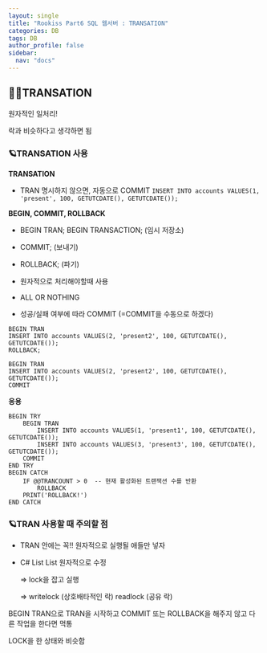 ```yaml
---
layout: single
title: "Rookiss Part6 SQL 웹서버 : TRANSATION"
categories: DB
tags: DB
author_profile: false
sidebar:
  nav: "docs"
---
```



## 🙇‍♀️TRANSATION


원자적인 일처리!

락과 비슷하다고 생각하면 됨


### 🪐TRANSATION 사용


**TRANSATION**


* TRAN 명시하지 않으면, 자동으로 COMMIT
`INSERT INTO accounts VALUES(1, 'present', 100, GETUTCDATE(), GETUTCDATE());`



**BEGIN, COMMIT, ROLLBACK**


* BEGIN TRAN; BEGIN TRANSACTION; (임시 저장소)
* COMMIT; (보내기)
* ROLLBACK; (파기)

* 원자적으로 처리해야할때 사용
* ALL OR NOTHING

* 성공/실패 여부에 따라 COMMIT (=COMMIT을 수동으로 하겠다)
```
BEGIN TRAN
INSERT INTO accounts VALUES(2, 'present2', 100, GETUTCDATE(), GETUTCDATE());
ROLLBACK;
```

```
BEGIN TRAN
INSERT INTO accounts VALUES(2, 'present2', 100, GETUTCDATE(), GETUTCDATE());
COMMIT
```


**응용**

```
BEGIN TRY
	BEGIN TRAN
		INSERT INTO accounts VALUES(1, 'present1', 100, GETUTCDATE(), GETUTCDATE());
		INSERT INTO accounts VALUES(3, 'present3', 100, GETUTCDATE(), GETUTCDATE());
	COMMIT
END TRY
BEGIN CATCH
	IF @@TRANCOUNT > 0  -- 현재 활성화된 트랜잭션 수를 반환
		ROLLBACK
	PRINT('ROLLBACK!')
END CATCH
```

  
### 🪐TRAN 사용할 때 주의할 점


* TRAN 안에는 꼭!! 원자적으로 실행될 애들만 넣자
* C# List<Player> List<Salary> 원자적으로 수정
  
  => lock을 잡고 실행
  
  => writelock (상호배타적인 락) readlock (공유 락)
 

BEGIN TRAN으로 TRAN을 시작하고 COMMIT 또는 ROLLBACK을 해주지 않고 다른 작업을 한다면 먹통

LOCK을 한 상태와 비슷함

  
  
